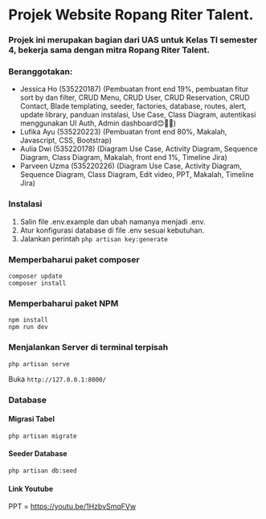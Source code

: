 # Projek Website Ropang Riter Talent.
### Projek ini merupakan bagian dari UAS untuk Kelas TI semester 4, bekerja sama dengan mitra Ropang Riter Talent.

### Beranggotakan:
- Jessica Ho (535220187)
  (Pembuatan front end 19%, pembuatan fitur sort by dan filter, CRUD Menu, CRUD User, CRUD Reservation, CRUD Contact, Blade templating, seeder, factories, database, routes, alert, update library, panduan instalasi, Use Case, Class Diagram, autentikasi menggunakan UI Auth, Admin dashboard😊🙏🏼)
- Lufika Ayu (535220223)
  (Pembuatan front end 80%, Makalah, Javascript, CSS, Bootstrap)
- Aulia Dwi (535220178)
  (Diagram Use Case, Activity Diagram, Sequence Diagram, Class Diagram, Makalah, front end 1%, Timeline Jira)
- Parveen Uzma (535220226)
  (Diagram Use Case, Activity Diagram, Sequence Diagram, Class Diagram, Edit video, PPT, Makalah, Timeline Jira)

### Instalasi
1. Salin file .env.example dan ubah namanya menjadi .env.
2. Atur konfigurasi database di file .env sesuai kebutuhan.
3. Jalankan perintah `php artisan key:generate`

### Memperbaharui paket composer
```
composer update
composer install
```

### Memperbaharui paket NPM
```
npm install
npm run dev
```

### Menjalankan Server di terminal terpisah
`php artisan serve`

Buka `http://127.0.0.1:8000/`

### Database
#### Migrasi Tabel
`php artisan migrate`

#### Seeder Database
`php artisan db:seed`

#### Link Youtube
 PPT = https://youtu.be/1HzbvSmqFVw 
